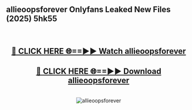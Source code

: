 <h2>allieoopsforever Onlyfans Leaked New Files (2025) 5hk55</h2>
<br>
<div align="center">
<h2><a href="https://mediafiles.top/allieoopsforever&ref=git" rel="nofollow">🔴 CLICK HERE 🌐==►► Watch allieoopsforever</a></h2>
<h2><a href="https://mediafiles.top/allieoopsforever&ref=git" rel="nofollow">🔴 CLICK HERE 🌐==►► Download allieoopsforever</a></h2>
<br>
<a href="https://mediafiles.top/allieoopsforever&ref=git" rel="nofollow" data-target="animated-image.originalLink"><img src="https://i.ibb.co.com/xMMVF88/686577567.gif" alt="allieoopsforever" style="max-width: 100%; display: inline-block;" data-target="animated-image.originalImage"></a>
</div>
<br>
<br>